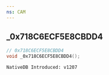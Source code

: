 ```yaml
---
ns: CAM
---
```

## _0x718C6ECF5E8CBDD4

```c
// 0x718C6ECF5E8CBDD4
void _0x718C6ECF5E8CBDD4();
```

```
NativeDB Introduced: v1207
```

